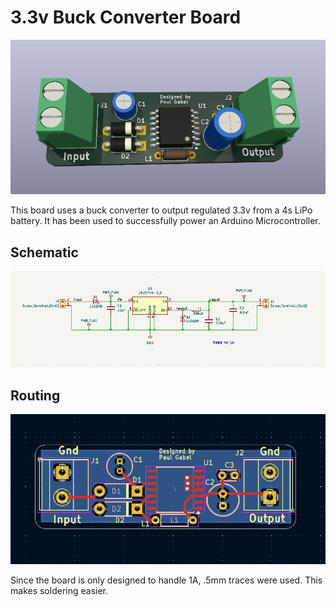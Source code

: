 # 3.3v Buck Converter Board

![](docs/Board.png)

This board uses a buck converter to output regulated 3.3v from a 4s LiPo battery. It has been used to successfully power an Arduino Microcontroller.

## Schematic

![](docs/Schematic.png)

## Routing

![](docs/Routing.png)

Since the board is only designed to handle 1A, .5mm traces were used. This makes soldering easier.
